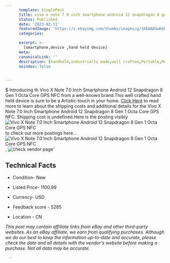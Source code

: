 ```yaml
---
      template: SinglePost
      title: vivo x note 7 0 inch smartphone android 12 snapdragon 8 gen 1 octa core gps nfc
      status: Published
      date: '2023-02-11'
      featuredImage: 'https://i.ebayimg.com/thumbs/images/g/1KEAAOSwKbFiXqyQ/s-l225.jpg'
      categories: 

      excerpt: >-
        [smartphone,device ,hand held device]
      meta:
      canonicalLink: ''
      description: [handheld,industrially made,well crafted,Portable,Mobile,Compact,Convenient,Lightweight,Maneuverable,Man-portable,Miniature,Carriable,Hand-held,Light,Holdable,Transportable,Mobile device,Pocket-sized,On-the-go,Wireless,Cordless,Compact size,Convenient size, smartphone,device ,hand held device]
      noindex: false
      

---
```

$
      Introducing th Vivo X Note 7.0 Inch Smartphone Android 12 Snapdragon 8 Gen 1 Octa Core GPS NFC from a well-known brand.This well crafted hand held device is sure to be a Artistic-touch in your home. [Click Here](https://www.ebay.com/itm/165440698828?hash=item268508b9cc%3Ag%3A1KEAAOSwKbFiXqyQ&mkevt=1&mkcid=1&mkrid=711-53200-19255-0&campid=%253CePNCampaignId%253E&customid=%253CreferenceId%253E&toolid=10049) to read more to learn about the shipping costs and additional details for the Vivo X Note 7.0 Inch Smartphone Android 12 Snapdragon 8 Gen 1 Octa Core GPS NFC. Shipping cost is undefined.Here is the posting visibly ![Vivo X Note 7.0 Inch Smartphone Android 12 Snapdragon 8 Gen 1 Octa Core GPS NFC](https://i.ebayimg.com/thumbs/images/g/1KEAAOSwKbFiXqyQ/s-l225.jpg) to check out more postings here... ![Vivo X Note 7.0 Inch Smartphone Android 12 Snapdragon 8 Gen 1 Octa Core GPS NFC](https://i.ebayimg.com/images/g/1KEAAOSwKbFiXqyQ/s-l960.jpg), ![check vendor page](https://origin-galleryplus.ebayimg.com/ws/web/165440698828_2_0_1/225x225.jpg,https://origin-galleryplus.ebayimg.com/ws/web/165440698828_3_0_1/225x225.jpg,https://origin-galleryplus.ebayimg.com/ws/web/165440698828_4_0_1/225x225.jpg,https://origin-galleryplus.ebayimg.com/ws/web/165440698828_5_0_1/225x225.jpg,https://origin-galleryplus.ebayimg.com/ws/web/165440698828_6_0_1/225x225.jpg,https://origin-galleryplus.ebayimg.com/ws/web/165440698828_7_0_1/225x225.jpg,https://origin-galleryplus.ebayimg.com/ws/web/165440698828_8_0_1/225x225.jpg,https://origin-galleryplus.ebayimg.com/ws/web/165440698828_9_0_1/225x225.jpg,https://origin-galleryplus.ebayimg.com/ws/web/165440698828_10_0_1/225x225.jpg)'

      

 ## Technical Facts 



     
      

 - Condition- New 


      

 - Listed Price- 1100.99 


      

 - Currency- USD 


      

 - Feedback score - 5285 


      

 - Location - CN 


      
      

 *_This post may contain affiliate links from eBay and other third-party websites. As an eBay affiliate, we earn from qualifying purchases. Although we do our best to keep the information up-to-date and accurate, please check the date and all details with the vendor's website before making a purchase. Not all data may be accurate._*




      -
